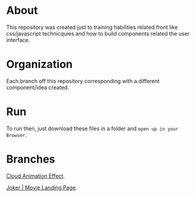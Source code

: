 # About
This repository was created just to training habilities related front like css/javascript technicquies and how to build components related the user interface.

# Organization
Each branch off this repository corresponding with a different component/idea created.

# Run
To run then, just download these files in a folder and `open up in your Browser`.

# Branches
[Cloud Animation Effect](https://github.com/joaofanchini/front-ui/tree/cloud-animation-effect).

[Joker | Movie Landing Page](https://github.com/joaofanchini/front-ui/tree/movie-landing-page).

